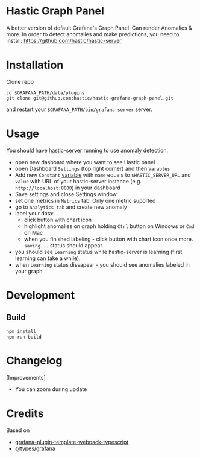 # Hastic Graph Panel

A better version of default Grafana's Graph Panel. Can render Anomalies & more.
In order to detect anomalies and make predictions, you need to install: https://github.com/hastic/hastic-server

# Installation

Clone repo
```
cd $GRAFANA_PATH/data/plugins
git clone git@github.com:hastic/hastic-grafana-graph-panel.git
```

and restart your `$GRAFANA_PATH/bin/grafana-server` server.


# Usage

You should have [hastic-server](https://github.com/hastic/hastic-server) running to use anomaly detection.

- open new dasboard where you want to see Hastic panel
- open Dashboard `Settings` (top right corner) and then `Varables` 
- Add new `Constant` [variable](http://docs.grafana.org/reference/templating/#variable-types) with `name` equals to `$HASTIC_SERVER_URL` and `value` with URL of your hastic-server instance (e.g. `http://localhost:8000`) in your dashboard
- Save settings and close Settings window
- set one metrics in `Metrics` tab. Only one metric suported
- go to `Analytics tab` and create new anomaly
- label your data:
  - click button with chart icon
  - highlight anomalies on graph holding `Ctrl` button on Windows or `Cmd` on Mac
  - when you finished labeling - click button with chart icon once more. `saving...` status should appear.
- you should see `Learning` status while hastic-server is learning (first learning can take a while).
- when `Learning` status dissapear - you should see anomalies labeled in your graph


# Development

## Build

```
npm install
npm run build
```


# Changelog

[Improvements]

* You can zoom during update


# Credits

Based on 

* [grafana-plugin-template-webpack-typescript](https://github.com/CorpGlory/grafana-plugin-template-webpack-typescript) 
* [@types/grafana](https://github.com/CorpGlory/types-grafana)
